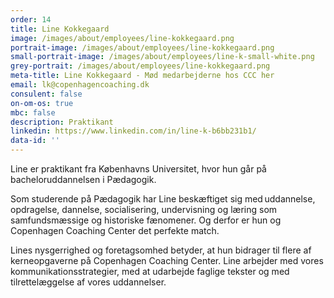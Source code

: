 ```yaml
---
order: 14
title: Line Kokkegaard
image: /images/about/employees/line-kokkegaard.png
portrait-image: /images/about/employees/line-kokkegaard.png
small-portrait-image: /images/about/employees/line-k-small-white.png
grey-portrait: /images/about/employees/line-kokkegaard.png
meta-title: Line Kokkegaard - Mød medarbejderne hos CCC her
email: lk@copenhagencoaching.dk
consulent: false
on-om-os: true
mbc: false
description: Praktikant
linkedin: https://www.linkedin.com/in/line-k-b6bb231b1/
data-id: ''
---
```

Line er praktikant fra Københavns Universitet, hvor hun går på bacheloruddannelsen i Pædagogik.

Som studerende på Pædagogik har Line beskæftiget sig med uddannelse, opdragelse, dannelse, socialisering, undervisning og læring som samfundsmæssige og historiske fænomener. Og derfor er hun og Copenhagen Coaching Center det perfekte match.

Lines nysgerrighed og foretagsomhed betyder, at hun bidrager til flere af kerneopgaverne på Copenhagen Coaching Center. Line arbejder med vores kommunikationsstrategier, med at udarbejde faglige tekster og med tilrettelæggelse af vores uddannelser.